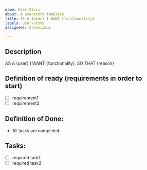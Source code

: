 ```yaml
---
name: User-Story
about: A userstory template
title: AS A {user} I WANT {functionality}
labels: User-Story
assignees: Armaniimus

---
```

## Description
AS A {user} I WANT {functionality}, SO THAT {reason}

## Definition of ready (requirements in order to start)
- [ ] requirement1
- [ ] requirement2

## Definition of Done:
- All tasks are completed.

## Tasks:
- [ ] required task1
- [ ] required task2